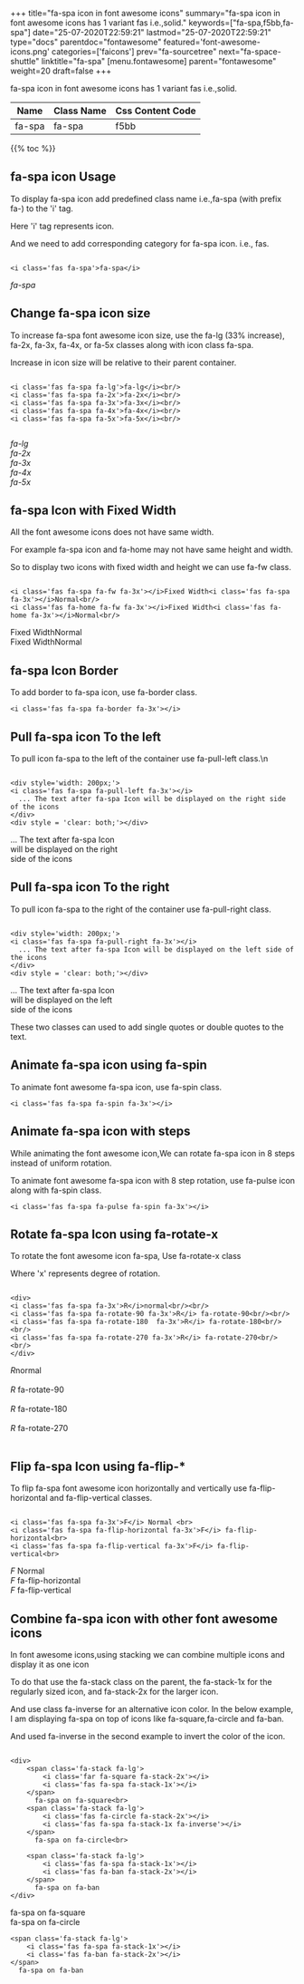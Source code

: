 +++
title="fa-spa icon in font awesome icons"
summary="fa-spa icon in font awesome icons has 1 variant fas i.e.,solid."
keywords=["fa-spa,f5bb,fa-spa"]
date="25-07-2020T22:59:21"
lastmod="25-07-2020T22:59:21"
type="docs"
parentdoc="fontawesome"
featured='font-awesome-icons.png'
categories=['faicons']
prev="fa-sourcetree"
next="fa-space-shuttle"
linktitle="fa-spa"
[menu.fontawesome]
parent="fontawesome"
weight=20
draft=false
+++


fa-spa icon in font awesome icons has 1 variant fas i.e.,solid.

<div class='table-responsive'><table class='table'><thead><tr><th>Name</th><th>Class Name</th><th>Css Content Code</th></tr></thead><tbody><tr><td>fa-spa</td><td>fa-spa</td><td>f5bb</td></tr></tbody></table></div>


{{% toc %}}


## fa-spa icon Usage

To display fa-spa icon add predefined class name i.e.,fa-spa (with prefix fa-) to the 'i' tag.

Here 'i' tag represents icon.

And we need to add corresponding category for fa-spa icon. i.e., fas.


```

<i class='fas fa-spa'>fa-spa</i>
```

<i class='fas fa-spa'>fa-spa</i>




## Change fa-spa icon size
To increase fa-spa font awesome icon size, use the fa-lg (33% increase), fa-2x, fa-3x, fa-4x, or fa-5x classes along with icon class fa-spa.

Increase in icon size will be relative to their parent container. 

```

<i class='fas fa-spa fa-lg'>fa-lg</i><br/>
<i class='fas fa-spa fa-2x'>fa-2x</i><br/>
<i class='fas fa-spa fa-3x'>fa-3x</i><br/>
<i class='fas fa-spa fa-4x'>fa-4x</i><br/>
<i class='fas fa-spa fa-5x'>fa-5x</i><br/>
            
```

<i class='fas fa-spa fa-lg'>fa-lg</i><br/>
<i class='fas fa-spa fa-2x'>fa-2x</i><br/>
<i class='fas fa-spa fa-3x'>fa-3x</i><br/>
<i class='fas fa-spa fa-4x'>fa-4x</i><br/>
<i class='fas fa-spa fa-5x'>fa-5x</i><br/>
            



## fa-spa Icon with Fixed Width 

All the font awesome icons does not have same width.

For example fa-spa icon and fa-home may not have same height and width.

So to display two icons with fixed width and height we can use fa-fw class.


```

<i class='fas fa-spa fa-fw fa-3x'></i>Fixed Width<i class='fas fa-spa fa-3x'></i>Normal<br/>
<i class='fas fa-home fa-fw fa-3x'></i>Fixed Width<i class='fas fa-home fa-3x'></i>Normal<br/>
```

<i class='fas fa-spa fa-fw fa-3x'></i>Fixed Width<i class='fas fa-spa fa-3x'></i>Normal<br/>
<i class='fas fa-home fa-fw fa-3x'></i>Fixed Width<i class='fas fa-home fa-3x'></i>Normal<br/>



## fa-spa Icon Border 

To add border to fa-spa icon, use fa-border class.


```
<i class='fas fa-spa fa-border fa-3x'></i>

```
<i class='fas fa-spa fa-border fa-3x'></i>





## Pull fa-spa icon To the left

To pull icon fa-spa to the left of the container use fa-pull-left class.\n

```

<div style='width: 200px;'>
<i class='fas fa-spa fa-pull-left fa-3x'></i>
  ... The text after fa-spa Icon will be displayed on the right side of the icons
</div>
<div style = 'clear: both;'></div>
```

<div style='width: 200px;'>
<i class='fas fa-spa fa-pull-left fa-3x'></i>
  ... The text after fa-spa Icon will be displayed on the right side of the icons
</div>
<div style = 'clear: both;'></div>




## Pull fa-spa icon To the right
To pull icon fa-spa to the right of the container use fa-pull-right class.

```

<div style='width: 200px;'>
<i class='fas fa-spa fa-pull-right fa-3x'></i>
  ... The text after fa-spa Icon will be displayed on the left side of the icons
</div>
<div style = 'clear: both;'></div>
```

<div style='width: 200px;'>
<i class='fas fa-spa fa-pull-right fa-3x'></i>
  ... The text after fa-spa Icon will be displayed on the left side of the icons
</div>
<div style = 'clear: both;'></div>

These two classes can used to add single quotes or double quotes to the text.


## Animate fa-spa icon using fa-spin
To animate font awesome fa-spa icon, use fa-spin class.

```
<i class='fas fa-spa fa-spin fa-3x'></i>
```
<i class='fas fa-spa fa-spin fa-3x'></i>




## Animate fa-spa icon with steps
While animating the font awesome icon,We can rotate fa-spa icon in 8 steps instead of uniform rotation.

To animate font awesome fa-spa icon with 8 step rotation, use fa-pulse icon along with fa-spin class.


```
<i class='fas fa-spa fa-pulse fa-spin fa-3x'></i>

```
<i class='fas fa-spa fa-pulse fa-spin fa-3x'></i>





## Rotate fa-spa Icon using fa-rotate-x
To rotate the font awesome icon fa-spa, Use fa-rotate-x class

Where 'x' represents degree of rotation.


```

<div>
<i class='fas fa-spa fa-3x'>R</i>normal<br/><br/>
<i class='fas fa-spa fa-rotate-90 fa-3x'>R</i> fa-rotate-90<br/><br/> 
<i class='fas fa-spa fa-rotate-180  fa-3x'>R</i> fa-rotate-180<br/><br/> 
<i class='fas fa-spa fa-rotate-270 fa-3x'>R</i> fa-rotate-270<br/><br/>
</div>
```

<div>
<i class='fas fa-spa fa-3x'>R</i>normal<br/><br/>
<i class='fas fa-spa fa-rotate-90 fa-3x'>R</i> fa-rotate-90<br/><br/> 
<i class='fas fa-spa fa-rotate-180  fa-3x'>R</i> fa-rotate-180<br/><br/> 
<i class='fas fa-spa fa-rotate-270 fa-3x'>R</i> fa-rotate-270<br/><br/>
</div>




## Flip fa-spa Icon using fa-flip-*
To flip fa-spa font awesome icon horizontally and vertically use fa-flip-horizontal and fa-flip-vertical classes. 

```

<i class='fas fa-spa fa-3x'>F</i> Normal <br>
<i class='fas fa-spa fa-flip-horizontal fa-3x'>F</i> fa-flip-horizontal<br>
<i class='fas fa-spa fa-flip-vertical fa-3x'>F</i> fa-flip-vertical<br>
```

<i class='fas fa-spa fa-3x'>F</i> Normal <br>
<i class='fas fa-spa fa-flip-horizontal fa-3x'>F</i> fa-flip-horizontal<br>
<i class='fas fa-spa fa-flip-vertical fa-3x'>F</i> fa-flip-vertical<br>




## Combine fa-spa icon with other font awesome icons
In font awesome icons,using stacking we can combine multiple icons and display it as one icon 

To do that use the fa-stack class on the parent, the fa-stack-1x for the regularly sized icon, and fa-stack-2x for the larger icon.

And use class fa-inverse for an alternative icon color. 
In the below example, I am displaying fa-spa on top of icons like fa-square,fa-circle and fa-ban.

And used fa-inverse in the second example to invert the color of the icon.

```

<div>
    <span class='fa-stack fa-lg'>
        <i class='far fa-square fa-stack-2x'></i>
        <i class='fas fa-spa fa-stack-1x'></i>
    </span>
      fa-spa on fa-square<br>
    <span class='fa-stack fa-lg'>
        <i class='fas fa-circle fa-stack-2x'></i>
        <i class='fas fa-spa fa-stack-1x fa-inverse'></i>
    </span>
      fa-spa on fa-circle<br>

    <span class='fa-stack fa-lg'>
        <i class='fas fa-spa fa-stack-1x'></i>
        <i class='fas fa-ban fa-stack-2x'></i>
    </span>
      fa-spa on fa-ban
</div>
```

<div>
    <span class='fa-stack fa-lg'>
        <i class='far fa-square fa-stack-2x'></i>
        <i class='fas fa-spa fa-stack-1x'></i>
    </span>
      fa-spa on fa-square<br>
    <span class='fa-stack fa-lg'>
        <i class='fas fa-circle fa-stack-2x'></i>
        <i class='fas fa-spa fa-stack-1x fa-inverse'></i>
    </span>
      fa-spa on fa-circle<br>

    <span class='fa-stack fa-lg'>
        <i class='fas fa-spa fa-stack-1x'></i>
        <i class='fas fa-ban fa-stack-2x'></i>
    </span>
      fa-spa on fa-ban
</div>






